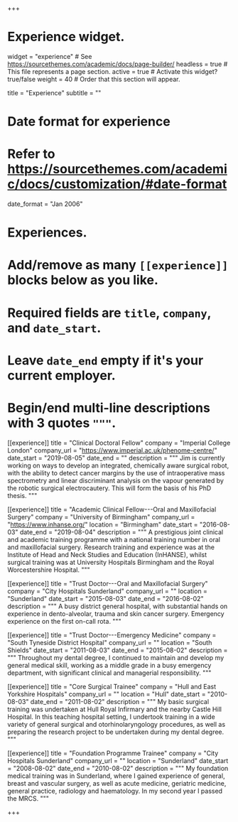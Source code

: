 +++
# Experience widget.
widget = "experience"  # See https://sourcethemes.com/academic/docs/page-builder/
headless = true  # This file represents a page section.
active = true  # Activate this widget? true/false
weight = 40  # Order that this section will appear.

title = "Experience"
subtitle = ""

# Date format for experience
#   Refer to https://sourcethemes.com/academic/docs/customization/#date-format
date_format = "Jan 2006"

# Experiences.
#   Add/remove as many `[[experience]]` blocks below as you like.
#   Required fields are `title`, `company`, and `date_start`.
#   Leave `date_end` empty if it's your current employer.
#   Begin/end multi-line descriptions with 3 quotes `"""`.

[[experience]]
  title = "Clinical Doctoral Fellow"
  company = "Imperial College London"
  company_url = "https://www.imperial.ac.uk/phenome-centre/"
  date_start = "2019-08-05"
  date_end = ""
  description = """
Jim is currently working on ways to develop an integrated, chemically aware surgical robot, with the ability to detect cancer margins by the use of intraoperative mass spectrometry and linear discriminant analysis on the vapour generated by the robotic surgical electrocautery. This will form the basis of his PhD thesis.
"""
  

[[experience]]
  title = "Academic Clinical Fellow---Oral and Maxillofacial Surgery"
  company = "University of Birmingham"
  company_url = "https://www.inhanse.org/"
  location = "Birmingham"
  date_start = "2016-08-03"
  date_end = "2019-08-04"
  description = """
A prestigious joint clinical and academic training programme with a national training number in oral and maxillofacial surgery. Research training and experience was at the Institute of Head and Neck Studies and Education (InHANSE), whilst surgical training was at University Hospitals Birmingham and the Royal Worcestershire Hospital.
  """

[[experience]]
  title = "Trust Doctor---Oral and Maxillofacial Surgery"
  company = "City Hospitals Sunderland"
  company_url = ""
  location = "Sunderland"
  date_start = "2015-08-03"
  date_end = "2016-08-02"
  description = """
A busy district general hospital, with substantial hands on experience in dento-alveolar, trauma and skin cancer surgery. Emergency experience on the first on-call rota.
"""

[[experience]]
  title = "Trust Doctor---Emergency Medicine"
  company = "South Tyneside District Hospital"
  company_url = ""
  location = "South Shields"
  date_start = "2011-08-03"
  date_end = "2015-08-02"
  description = """
Throughout my dental degree, I continued to maintain and develop my general medical skill, working as a middle grade in a busy emergency department, with significant clinical and managerial responsibility.
"""

[[experience]]
  title = "Core Surgical Trainee"
  company = "Hull and East Yorkshire Hospitals"
  company_url = ""
  location = "Hull"
  date_start = "2010-08-03"
  date_end = "2011-08-02"
  description = """
My basic surgical training was undertaken at Hull Royal Infirmary and the nearby Castle Hill Hospital. In this teaching hospital setting, I undertook training in a wide variety of general surgical and otorhinolaryngology procedures, as well as preparing the research project to be undertaken during my dental degree.
"""

[[experience]]
  title = "Foundation Programme Trainee"
  company = "City Hospitals Sunderland"
  company_url = ""
  location = "Sunderland"
  date_start = "2008-08-02"
  date_end = "2010-08-02"
  description = """
My foundation medical training was in Sunderland, where I gained experience of general, breast and vascular surgery, as well as acute medicine, geriatric medicine, general practice, radiology and haematology. In my second year I passed the MRCS.
"""



+++
